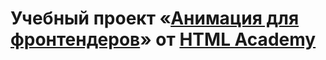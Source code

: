 # Учебный проект «[Анимация для фронтендеров](https://htmlacademy.ru/intensive/animation)» от [HTML Academy](https://htmlacademy.ru)
